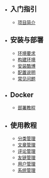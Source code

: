 - ## 入门指引
    - [项目简介](/{{route}}/{{version}}/overview)
- ## 安装与部署
    - [环境要求](/{{route}}/{{version}}/require)
    - [构建环境](/{{route}}/{{version}}/environment)
    - [安装酷博](/{{route}}/{{version}}/setup)
    - [配置说明](/{{route}}/{{version}}/config)
    - [常见问题](/{{route}}/{{version}}/faq)
- ## Docker
    - [部署教程](/{{route}}/{{version}}/docker)
- ## 使用教程
    - [分类管理](/{{route}}/{{version}}/category)
    - [文章管理](/{{route}}/{{version}}/post)
    - [评论管理](/{{route}}/{{version}}/comment)
    - [友链管理](/{{route}}/{{version}}/link)
    - [用户管理](/{{route}}/{{version}}/user)
    - [系统管理](/{{route}}/{{version}}/system)
